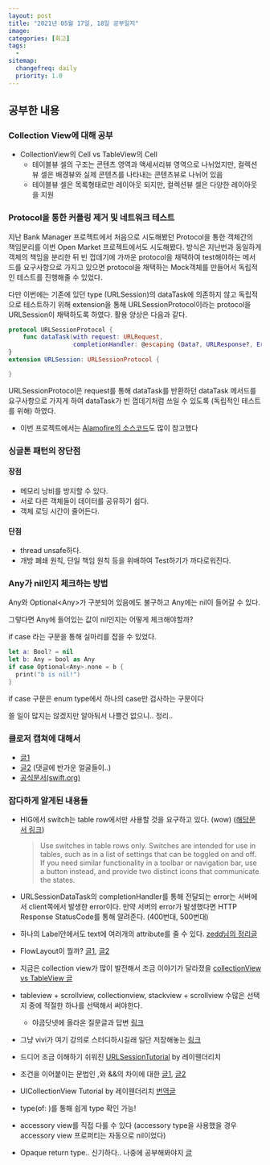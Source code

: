 ```yaml
---
layout: post
title: "2021년 05월 17일, 18일 공부일지"
image:
categories: [회고]
tags: 
  - 
sitemap:
  changefreq: daily
  priority: 1.0
---
```


## 공부한 내용

### Collection View에 대해 공부

- CollectionView의 Cell vs TableView의 Cell
  - 테이블뷰 셀의 구조는 콘텐츠 영역과 액세서리뷰 영역으로 나뉘었지만, 컬렉션뷰 셀은 배경뷰와 실제 콘텐츠를 나타내는 콘텐츠뷰로 나뉘어 있음
  - 테이블뷰 셀은 목록형태로만 레이아웃 되지만, 컬렉션뷰 셀은 다양한 레이아웃을 지원



### Protocol을 통한 커플링 제거 및 네트워크 테스트

지난 Bank Manager 프로젝트에서 처음으로 시도해봤던 Protocol을 통한 객체간의 책임분리를 이번 Open Market 프로젝트에서도 시도해봤다. 방식은 지난번과 동일하게 객체의 책임을 분리한 뒤 빈 껍데기에 가까운 protocol을 채택하여 test해야하는 메서드를 요구사항으로 가지고 있으면 protocol을 채택하는 Mock객체를 만들어서 독립적인 테스트를 진행해줄 수 있었다. 

다만 이번에는 기존에 있던 type (URLSession)의 dataTask에 의존하지 않고 독립적으로 테스트하기 위해 extension을 통해 URLSessionProtocol이라는 protocol을 URLSession이 채택하도록 하였다. 활용 양상은 다음과 같다.

```swift
protocol URLSessionProtocol {
    func dataTask(with request: URLRequest,
                  completionHandler: @escaping (Data?, URLResponse?, Error?) -> Void) -> URLSessionDataTask
}
extension URLSession: URLSessionProtocol {

}
```

URLSessionProtocol은 request를 통해 dataTask를 반환하던 dataTask 메서드를 요구사항으로 가지게 하여 dataTask가 빈 껍데기처럼 쓰일 수 있도록 (독립적인 테스트를 위해) 하였다.

- 이번 프로젝트에서는 [Alamofire의 소스코드](https://github.com/Alamofire/Alamofire/tree/master/Source)도 많이 참고했다



### 싱글톤 패턴의 장단점

#### 장점

- 메모리 낭비를 방지할 수 있다.
- 서로 다른 객체들이 데이터를 공유하기 쉽다.
- 객체 로딩 시간이 줄어든다.

#### 단점

- thread unsafe하다.
- 개방 폐쇄 원칙, 단일 책임 원칙 등을 위배하여 Test하기가 까다로워진다.



### Any가 nil인지 체크하는 방법

Any와 Optional\<Any\>가 구분되어 있음에도 불구하고 Any에는 nil이 들어갈 수 있다.

그렇다면 Any에 들어있는 값이 nil인지는 어떻게 체크해야할까?

if case 라는 구문을 통해 실마리를 잡을 수 있었다.

```swift
let a: Bool? = nil
let b: Any = bool as Any
if case Optional<Any>.none = b {
  print("b is nil!")
}
```

if case 구문은 enum type에서 하나의 case만 검사하는 구문이다

쓸 일이 많지는 않겠지만 알아둬서 나쁠건 없으니.. 정리..



### 클로저 캡쳐에 대해서

- [글1](https://alisoftware.github.io/swift/closures/2016/07/25/closure-capture-1/)
- [글2](https://velog.io/@kimdo2297/%ED%81%B4%EB%A1%9C%EC%A0%B8-%EC%BA%A1%EC%B3%90%EC%97%90-%EB%8C%80%ED%95%B4%EC%84%9C-about-closure-capture) (댓글에 반가운 얼굴들이..)
- [공식문서(swift.org)](https://docs.swift.org/swift-book/LanguageGuide/Closures.html#ID103)

### 잡다하게 알게된 내용들

- HIG에서 switch는 table row에서만 사용할 것을 요구하고 있다. (wow) ([해당문서 링크](https://developer.apple.com/design/human-interface-guidelines/ios/controls/switches/))

  > Use switches in table rows only. Switches are intended for use in tables, such as in a list of settings that can be toggled on and off. If you need similar functionality in a toolbar or navigation bar, use a button instead, and provide two distinct icons that communicate the states.

- URLSessionDataTask의 completionHandler를 통해 전달되는 error는 서버에서 client쪽에서 발생한 error이다. 만약 서버의 error가 발생했다면 HTTP Response StatusCode를 통해 알려준다. (400번대, 500번대)

- 하나의 Label안에서도 text에 여러개의 attribute를 줄 수 있다. [zedd님의 정리글](https://zeddios.tistory.com/300)

- FlowLayout이 뭘까? [글1](https://seoyoung612.tistory.com/entry/swift-%EC%8A%A4%EC%9C%84%ED%94%84%ED%8A%B8-UICollectionViewFlowLayout?category=790470), [글2](https://k-elon.tistory.com/26)

- 지금은 collection view가 많이 발전해서 조금 이야기가 달라졌을 [collectionView vs TableView 글](https://medium.com/@nitpaxy/swift-3-uicollectionview-vs-uitableview-9909bbc0ec66)

- tableview + scrollview, collectionview, stackview + scrollview 수많은 선택지 중에 적절한 하나를 선택해서 써야한다.

  - 야곰닷넷에 올라온 질문글과 답변 [링크](https://yagom.net/forums/topic/%EC%97%AC%EB%9F%AC%EA%B0%9C%EC%9D%98-listviewuitableview-uicollectionview%EB%A5%BC-%EC%82%AC%EC%9A%A9%ED%95%B4%EC%95%BC%ED%95%A0-%EA%B2%BD%EC%9A%B0-%EA%B5%AC%ED%98%84%EB%B0%A9%EB%B2%95%EC%97%90/)

- 그냥 vivi가 여기 강의로 스터디하시길래 일단 저장해놓는 [링크](https://www.pointfree.co/collections)

- 드디어 조금 이해하기 쉬워진 [URLSessionTutorial](https://www.raywenderlich.com/3244963-urlsession-tutorial-getting-started) by 레이웬더리치 

- 조건을 이어붙이는 문법인 ,와 &&의 차이에 대한 [글1](https://soojin.ro/blog/swift-comma-vs-and-operator), [글2](https://stackoverflow.com/questions/43366994/are-and-the-same-in-swift)

- UICollectionView Tutorial by 레이웬더리치 [번역글](https://velog.io/@hanseop95/%EB%B2%88%EC%97%AD-UICollectionView-Tutorial-Prefetching-APIs)

- type(of: )를 통해 쉽게 type 확인 가능!

- accessory view를 직접 다룰 수 있다 (accessory type을 사용했을 경우 accessory view 프로퍼티는 자동으로 nil이었다)

- Opaque return type.. 신기하다.. 나중에 공부해봐야지 [글](https://unnnyong.me/2020/05/11/swift-%EB%B6%88%ED%88%AC%EB%AA%85-%EB%B0%98%ED%99%98-%ED%83%80%EC%9E%85-opaque-return-type/)





